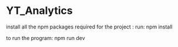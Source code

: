 # YT_Analytics

install all the npm packages required for the project : run:
npm install

to run the program:
npm run dev
